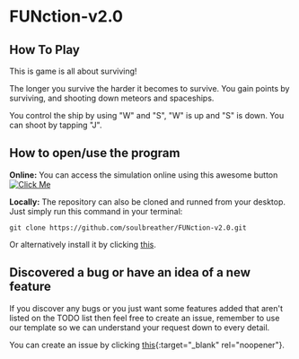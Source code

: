 # FUNction-v2.0

## How To Play

This is game is all about surviving!

The longer you survive the harder it becomes to survive. You gain points by surviving, and shooting down meteors and spaceships.

You control the ship by using "W" and "S", "W" is up and "S" is down. You can shoot by tapping "J".

## How to open/use the program

**Online:**
You can access the simulation online using this awesome button [![Click Me](https://awesome.re/badge.svg)](https://soulbreather.github.io/FUNction-v2.0/index.html)

**Locally:**
The repository can also be cloned and runned from your desktop. Just simply run this command in your terminal:

    git clone https://github.com/soulbreather/FUNction-v2.0.git

Or alternatively install it by clicking [this](https://github.com/soulbreather/FUNction-v2.0/archive/master.zip).

## Discovered a bug or have an idea of a new feature

If you discover any bugs or you just want some features added that aren't listed on the TODO list then feel free to create an issue, remember to use our template so we can understand your request down to every detail.

You can create an issue by clicking [this](https://github.com/soulbreather/FUNction-v2.0/issues/new/choose){:target="_blank" rel="noopener"}.
